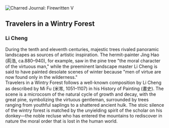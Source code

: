 <div class="artwork-of-the-day">
  <div class="container">
    <div class="img-wrapper">
      <img
        src="https://uploads8.wikiart.org/images/li-cheng/travelers-in-a-wintry-forest.jpg!Large.jpg"
        alt="Charred Journal: Firewritten V" />
    </div>
    <div class="artwork-detail">
      <div class="artwork-origin"> 
        <h2 class="artwork-name">Travelers in a Wintry Forest</h2>
        <h3 class="artist">
          Li Cheng
        </h3>
      </div>
      <p class="description">
        <span class="artwork-description-text ng-binding" ng-bind-html="viewModel.ArtworkOfTheDay.Description | unsafe">During the tenth and eleventh centuries, majestic trees rivaled panoramic landscapes as sources of artistic inspiration. The hermit-painter Jing Hao (荊浩, ca.880–940), for example, saw in the pine tree "the moral character of the virtuous man," while the preeminent landscape master Li Cheng is said to have painted desolate scenes of winter because "men of virtue are now found only in the wilderness."
<br>       Travelers in a Wintry Forest follows a well-known composition by Li Cheng as described by Mi Fu (米芾, 1051–1107) in his History of Painting (畫史). The scene is a microcosm of the natural cycle of growth and decay, with the great pine, symbolizing the virtuous gentleman, surrounded by trees ranging from youthful saplings to a shattered ancient hulk. The stoic silence of the wintry forest is matched by the unyielding spirit of the scholar on his donkey—the noble recluse who has entered the mountains to rediscover in nature the moral order that is lost in the human world.</span>
                        <div class="text-shadow-container" ng-show="showShadow" style=""></div>
      </p>
    </div>
  </div>

</div>

